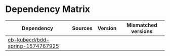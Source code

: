 # Dependency Matrix

Dependency | Sources | Version | Mismatched versions
---------- | ------- | ------- | -------------------
[cb-kubecd/bdd-spring-1574767925](https://github.com/cb-kubecd/bdd-spring-1574767925.git) |  | []() | 
